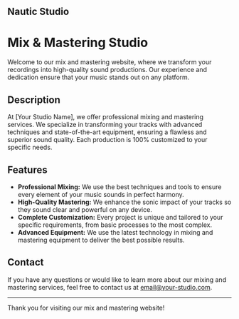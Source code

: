 ## Nautic Studio
# Mix & Mastering Studio

Welcome to our mix and mastering website, where we transform your recordings into high-quality sound productions. Our experience and dedication ensure that your music stands out on any platform.

## Description

At [Your Studio Name], we offer professional mixing and mastering services. We specialize in transforming your tracks with advanced techniques and state-of-the-art equipment, ensuring a flawless and superior sound quality. Each production is 100% customized to your specific needs.

## Features

- **Professional Mixing:** We use the best techniques and tools to ensure every element of your music sounds in perfect harmony.
- **High-Quality Mastering:** We enhance the sonic impact of your tracks so they sound clear and powerful on any device.
- **Complete Customization:** Every project is unique and tailored to your specific requirements, from basic processes to the most complex.
- **Advanced Equipment:** We use the latest technology in mixing and mastering equipment to deliver the best possible results.

## Contact

If you have any questions or would like to learn more about our mixing and mastering services, feel free to contact us at [email@your-studio.com](mailto:email@your-studio.com).

---

Thank you for visiting our mix and mastering website!
